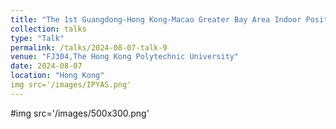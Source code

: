 ```yaml
---
title: "The 1st Guangdong-Hong Kong-Macao Greater Bay Area Indoor Positioning Youth Academic Seminar"
collection: talks
type: "Talk"
permalink: /talks/2024-08-07-talk-9
venue: "FJ304,The Hong Kong Polytechnic University"
date: 2024-08-07
location: "Hong Kong"
img src='/images/IPYAS.png'
---
```


#img src='/images/500x300.png'
